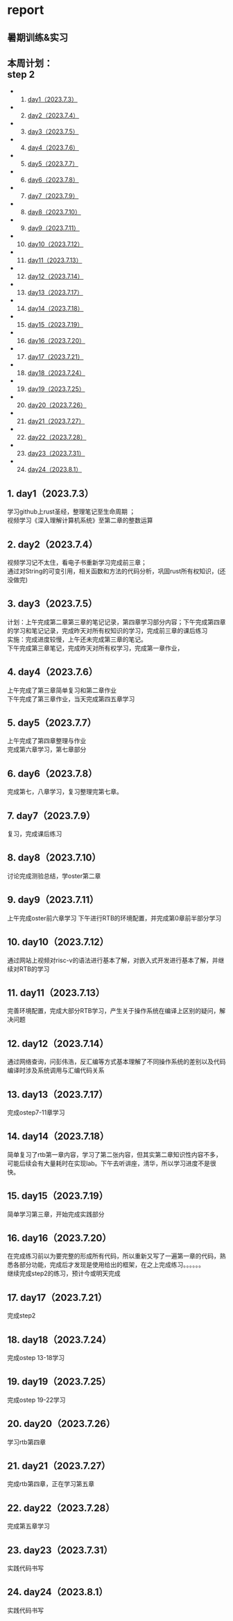 # report
暑期训练&实习
------------------------------
本周计划：  
step 2
------------------------------  
<!-- vscode-markdown-toc -->
* 1. [day1（2023.7.3）](#day12023.7.3)
* 2. [day2（2023.7.4）](#day22023.7.4)
* 3. [day3（2023.7.5）](#day22023.7.5)
* 4. [day4（2023.7.6）](#day22023.7.6)
* 5. [day5（2023.7.7）](#day22023.7.7)
* 6. [day6（2023.7.8）](#day22023.7.8)
* 7. [day7（2023.7.9）](#day22023.7.9)
* 8. [day8（2023.7.10）](#day22023.7.10)
* 9. [day9（2023.7.11）](#day22023.7.11)
* 10. [day10（2023.7.12）](#day22023.7.12)
* 11. [day11（2023.7.13）](#day22023.7.13)
* 12. [day12（2023.7.14）](#day22023.7.14)
* 13. [day13（2023.7.17）](#day22023.7.17)
* 14. [day14（2023.7.18）](#day22023.7.18)
* 15. [day15（2023.7.19）](#day22023.7.19)
* 16. [day16（2023.7.20）](#day22023.7.20)
* 17. [day17（2023.7.21）](#day22023.7.21)
* 18. [day18（2023.7.24）](#day22023.7.24)
* 19. [day19（2023.7.25）](#day22023.7.25)
* 20. [day20（2023.7.26）](#day22023.7.26)
* 21. [day21（2023.7.27）](#day22023.7.27)
* 22. [day22（2023.7.28）](#day22023.7.28)
* 23. [day23（2023.7.31）](#day22023.7.31)
* 24. [day24（2023.8.1）](#day22023.8.1)
<!-- vscode-markdown-toc-config
	numbering=true
	autoSave=true
	/vscode-markdown-toc-config -->
<!-- /vscode-markdown-toc -->
##  1. <a name='day12023.7.3'></a>day1（2023.7.3）
学习github上rust圣经，整理笔记至生命周期 ；  
视频学习《深入理解计算机系统》至第二章的整数运算  
##  2. <a name='day22023.7.4'></a>day2（2023.7.4）
视频学习记不太住，看电子书重新学习完成前三章；  
通过对String的可变引用，相关函数和方法的代码分析，巩固rust所有权知识，(还没做完)
##  3. <a name='day22023.7.5'></a>day3（2023.7.5）
计划：上午完成第二章第三章的笔记记录，第四章学习部分内容；下午完成第四章的学习和笔记记录，完成昨天对所有权知识的学习，完成前三章的课后练习  
实施：完成进度较慢，上午还未完成第三章的笔记。  
下午完成第三章笔记，完成昨天对所有权学习，完成第一章作业，
##  4. <a name='day22023.7.6'></a>day4（2023.7.6）
上午完成了第三章简单复习和第二章作业  
下午完成了第三章作业，当天完成第四五章学习
##  5. <a name='day22023.7.7'></a>day5（2023.7.7）
上午完成了第四章整理与作业  
完成第六章学习，第七章部分  
##  6. <a name='day22023.7.8'></a>day6（2023.7.8）
完成第七，八章学习，复习整理完第七章。
##  7. <a name='day22023.7.9'></a>day7（2023.7.9）
复习，完成课后练习
##  8. <a name='day22023.7.10'></a>day8（2023.7.10）
讨论完成测验总结，学oster第二章
##  9. <a name='day22023.7.11'></a>day9（2023.7.11）
上午完成oster前六章学习
下午进行RTB的环境配置，并完成第0章前半部分学习
##  10. <a name='day22023.7.12'></a>day10（2023.7.12）
通过网站上视频对risc-v的语法进行基本了解，对嵌入式开发进行基本了解，并继续对RTB的学习
##  11. <a name='day22023.7.13'></a>day11（2023.7.13）
完善环境配置，完成大部分RTB学习，产生关于操作系统在编译上区别的疑问，解决问题
##  12. <a name='day22023.7.14'></a>day12（2023.7.14）
通过网络查询，问彭伟浩，反汇编等方式基本理解了不同操作系统的差别以及代码编译时涉及系统调用与汇编代码关系 
##  13. <a name='day22023.7.17'></a>day13（2023.7.17）
完成ostep7-11章学习
##  14. <a name='day22023.7.18'></a>day14（2023.7.18）
简单复习了rtb第一章内容，学习了第二张内容，但其实第二章知识性内容不多，可能后续会有大量耗时在实现lab。下午去听讲座，清华，所以学习进度不是很快。
##  15. <a name='day22023.7.19'></a>day15（2023.7.19）
简单学习第三章，开始完成实践部分
##  16. <a name='day22023.7.20'></a>day16（2023.7.20）
在完成练习前以为要完整的形成所有代码，所以重新又写了一遍第一章的代码，熟悉各部分功能，完成后才发现是使用给出的框架，在之上完成练习。。。。。。  
继续完成step2的练习，预计今或明天完成
##  17. <a name='day22023.7.21'></a>day17（2023.7.21）
完成step2
##  18. <a name='day22023.7.24'></a>day18（2023.7.24）
完成ostep 13-18学习
##  19. <a name='day22023.7.25'></a>day19（2023.7.25）
完成ostep 19-22学习
##  20. <a name='day22023.7.26'></a>day20（2023.7.26）
学习rtb第四章
##  21. <a name='day22023.7.27'></a>day21（2023.7.27）
完成rtb第四章，正在学习第五章
##  22. <a name='day22023.7.28'></a>day22（2023.7.28）
完成第五章学习
##  23. <a name='day22023.7.31'></a>day23（2023.7.31）
实践代码书写
##  24. <a name='day22023.8.1'></a>day24（2023.8.1）
实践代码书写


